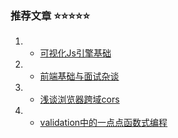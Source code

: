 
### 推荐文章 ⭐️⭐️⭐️⭐️⭐️

1. - [可视化Js引擎基础](./前端基础/前端基础-可视化Js引擎基础.md)
2. - [前端基础与面试杂谈](./前端杂谈/前端杂谈-前端基础与面试.md)
3. - [浅谈浏览器跨域cors](./网络相关-偏前端/浏览器跨域cors一次说明白.md)
4. - [validation中的一点点函数式编程](./前端业务实践/实际业务validator中的函数式编程.md)
